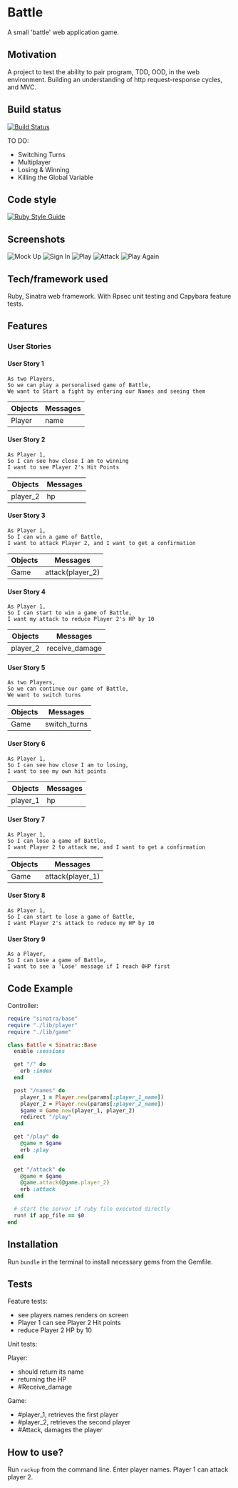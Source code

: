 # Battle
A small 'battle' web application game.

## Motivation
A project to test the ability to pair program, TDD, OOD, in the web environment. Building an understanding of http request-response cycles, and MVC.

## Build status
[![Build Status](https://travis-ci.com/chriswhitehouse/Battle.svg?branch=main)](https://travis-ci.com/chriswhitehouse/Battle)

TO DO:

* Switching Turns
* Multiplayer
* Losing & Winning
* Killing the Global Variable

## Code style
[![Ruby Style Guide](https://img.shields.io/badge/code_style-standard-brightgreen.svg)](https://github.com/testdouble/standard)

## Screenshots
![Mock Up](https://github.com/chriswhitehouse/Battle/blob/main/screenshots/battle_final_mockup.png)
![Sign In](https://github.com/chriswhitehouse/Battle/blob/main/screenshots/Screenshot%202020-12-12%20at%2017.19.45.png)
![Play](https://github.com/chriswhitehouse/Battle/blob/main/screenshots/Screenshot%202020-12-12%20at%2017.19.59.png)
![Attack](https://github.com/chriswhitehouse/Battle/blob/main/screenshots/Screenshot%202020-12-12%20at%2017.20.19.png)
![Play Again](https://github.com/chriswhitehouse/Battle/blob/main/screenshots/Screenshot%202020-12-12%20at%2017.20.33.png)

## Tech/framework used
Ruby, Sinatra web framework. With Rpsec unit testing and Capybara feature tests.

## Features

### User Stories

#### User Story 1
```
As two Players,
So we can play a personalised game of Battle,
We want to Start a fight by entering our Names and seeing them
```
| Objects | Messages |
|---|---|
| Player | name |

#### User Story 2
```
As Player 1,
So I can see how close I am to winning
I want to see Player 2's Hit Points
```
| Objects | Messages |
|---|---|
| player_2 | hp |
#### User Story 3
```
As Player 1,
So I can win a game of Battle,
I want to attack Player 2, and I want to get a confirmation
```
| Objects | Messages |
|---|---|
| Game | attack(player_2) |
#### User Story 4
```
As Player 1,
So I can start to win a game of Battle,
I want my attack to reduce Player 2's HP by 10
```
| Objects | Messages |
|---|---|
| player_2 | receive_damage |
#### User Story 5
```
As two Players,
So we can continue our game of Battle,
We want to switch turns
```
| Objects | Messages |
|---|---|
| Game | switch_turns |
#### User Story 6
```
As Player 1,
So I can see how close I am to losing,
I want to see my own hit points
```
| Objects | Messages |
|---|---|
| player_1 | hp |
#### User Story 7
```
As Player 1,
So I can lose a game of Battle,
I want Player 2 to attack me, and I want to get a confirmation
```
| Objects | Messages |
|---|---|
| Game | attack(player_1) |
#### User Story 8
```
As Player 1,
So I can start to lose a game of Battle,
I want Player 2's attack to reduce my HP by 10
```
#### User Story 9
```
As a Player,
So I can Lose a game of Battle,
I want to see a 'Lose' message if I reach 0HP first
```

## Code Example
Controller:

``` ruby
require "sinatra/base"
require "./lib/player"
require "./lib/game"

class Battle < Sinatra::Base
  enable :sessions

  get "/" do
    erb :index
  end

  post "/names" do
    player_1 = Player.new(params[:player_1_name])
    player_2 = Player.new(params[:player_2_name])
    $game = Game.new(player_1, player_2)
    redirect "/play"
  end

  get "/play" do
    @game = $game
    erb :play
  end

  get "/attack" do
    @game = $game
    @game.attack(@game.player_2)
    erb :attack
  end

  # start the server if ruby file executed directly
  run! if app_file == $0
end
```


## Installation
Run `bundle` in the terminal to install necessary gems from the Gemfile.

## Tests
Feature tests:

* see players names renders on screen
* Player 1 can see Player 2 Hit points
* reduce Player 2 HP by 10

Unit tests:

Player:
* should return its name
* returning the HP
* #Receive_damage

Game:
* #player_1, retrieves the first player
* #player_2, retrieves the second player
* #Attack, damages the player

## How to use?
Run `rackup` from the command line. Enter player names. Player 1 can attack player 2.
